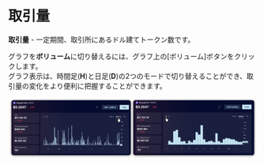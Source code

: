 # 取引量

**取引量** - 一定期間、取引所にあるドル建てトークン数です。

グラフを**ボリューム**に切り替えるには、グラフ上の\[ボリューム]ボタンをクリックします。\
グラフ表示は、時間足(**H**)と日足(**D**)の2つのモードで切り替えることができ、取引量の変化をより便利に把握することができます。

![](<../../../../.gitbook/assets/image (185).png>)
